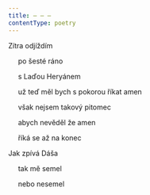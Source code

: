 ```yaml
---
title: – – –
contentType: poetry
---
```


<section>

Zítra odjíždím

     po šesté ráno

     s Laďou Heryánem

     už teď měl bych s pokorou říkat amen

     však nejsem takový pitomec

     abych nevěděl že amen

     říká se až na konec

Jak zpívá Dáša

     tak mě semel

     nebo nesemel

</section>
